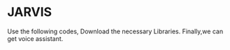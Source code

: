 # JARVIS
Use the following codes, Download the necessary Libraries.
Finally,we can get voice assistant.